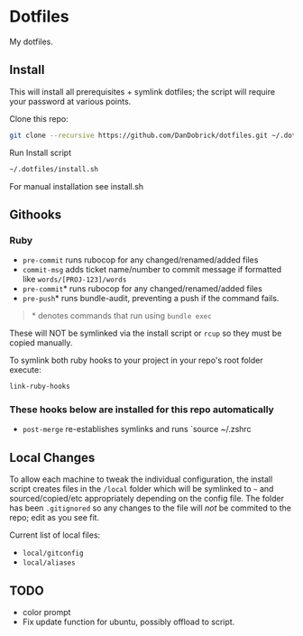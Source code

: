 # Dotfiles
My dotfiles.
## Install

This will install all prerequisites + symlink dotfiles; the script will require your password at various points.

Clone this repo:
```bash
git clone --recursive https://github.com/DanDobrick/dotfiles.git ~/.dotfiles
```
Run Install script
```bash
~/.dotfiles/install.sh
```

For manual installation see install.sh

## Githooks
### Ruby
- `pre-commit` runs rubocop for any changed/renamed/added files
- `commit-msg` adds ticket name/number to commit message if formatted like `words/[PROJ-123]/words`
- `pre-commit`* runs rubocop for any changed/renamed/added files
- `pre-push`* runs bundle-audit, preventing a push if the command fails.

>\* denotes commands that run using `bundle exec`

These will NOT be symlinked via the install script or `rcup` so they must be copied manually.

To symlink both ruby hooks to your project in your repo's root folder execute:
```bash
link-ruby-hooks
```

### These hooks below are installed for this repo automatically
- `post-merge` re-establishes symlinks and runs `source ~/.zshrc

## Local Changes
To allow each machine to tweak the individual configuration, the install script creates files in the `/local` folder which will be symlinked to `~` and sourced/copied/etc appropriately depending on the config file. The folder has been `.gitignored` so any changes to the file will _not_ be commited to the repo; edit as you see fit.

Current list of local files:
- `local/gitconfig`
- `local/aliases`

## TODO
- color prompt
- Fix update function for ubuntu, possibly offload to script.
 
